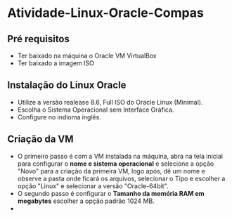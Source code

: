 # Atividade-Linux-Oracle-Compas

## Pré requisitos

- Ter baixado na máquina o Oracle VM VirtualBox
- Ter baixado a imagem ISO

## Instalação do Linux Oracle
- Utilize a versão realease 8.6, Full ISO do Oracle Linux (Minimal).
- Escolha o Sistema Operacional sem Interface Gráfica.
- Configure no indioma inglês.

## Criação da VM

- O primeiro passo é com a VM instalada na máquina, abra na tela inicial para configurar o **nome e sistema operacional** e selecione a opção "Novo" para a criação da primeira VM, logo após, dê um nome e observe a pasta onde ficará os arquivos, selecionar o Tipo e escolher a opção "Linux" e selecionar a versão "Oracle-64bit".
- O segundo passo é configurar o **Tamanho da memória RAM em megabytes** escolher a opção padrão 1024 MB.
- 
